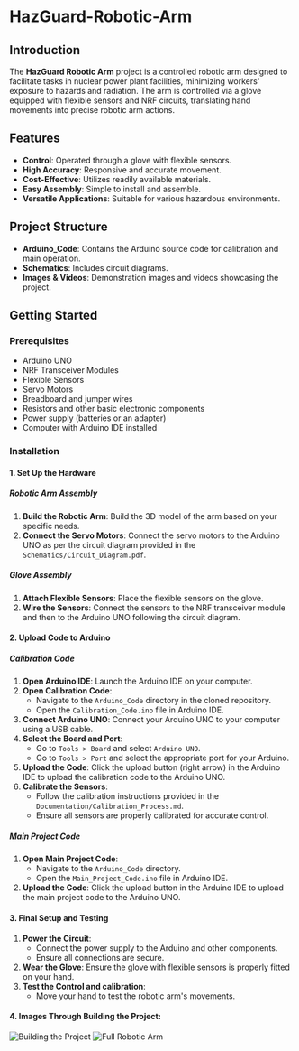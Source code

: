 # HazGuard-Robotic-Arm

## Introduction

The **HazGuard Robotic Arm** project is a controlled robotic arm designed to facilitate tasks in nuclear power plant facilities, minimizing workers' exposure to hazards and radiation. The arm is controlled via a glove equipped with flexible sensors and NRF circuits, translating hand movements into precise robotic arm actions.

## Features

- **Control**: Operated through a glove with flexible sensors.
- **High Accuracy**: Responsive and accurate movement.
- **Cost-Effective**: Utilizes readily available materials.
- **Easy Assembly**: Simple to install and assemble.
- **Versatile Applications**: Suitable for various hazardous environments.

## Project Structure

- **Arduino_Code**: Contains the Arduino source code for calibration and main operation.
- **Schematics**: Includes circuit diagrams.
- **Images & Videos**: Demonstration images and videos showcasing the project.

## Getting Started

### Prerequisites

- Arduino UNO
- NRF Transceiver Modules
- Flexible Sensors
- Servo Motors
- Breadboard and jumper wires
- Resistors and other basic electronic components
- Power supply (batteries or an adapter)
- Computer with Arduino IDE installed

### Installation
#### 1. Set Up the Hardware

##### Robotic Arm Assembly

1. **Build the Robotic Arm**: Build the 3D model of the arm based on your specific needs.
2. **Connect the Servo Motors**: Connect the servo motors to the Arduino UNO as per the circuit diagram provided in the `Schematics/Circuit_Diagram.pdf`.

##### Glove Assembly

1. **Attach Flexible Sensors**: Place the flexible sensors on the glove.
2. **Wire the Sensors**: Connect the sensors to the NRF transceiver module and then to the Arduino UNO following the circuit diagram.

#### 2. Upload Code to Arduino

##### Calibration Code

1. **Open Arduino IDE**: Launch the Arduino IDE on your computer.
2. **Open Calibration Code**:
   - Navigate to the `Arduino_Code` directory in the cloned repository.
   - Open the `Calibration_Code.ino` file in Arduino IDE.
3. **Connect Arduino UNO**: Connect your Arduino UNO to your computer using a USB cable.
4. **Select the Board and Port**:
   - Go to `Tools > Board` and select `Arduino UNO`.
   - Go to `Tools > Port` and select the appropriate port for your Arduino.
5. **Upload the Code**: Click the upload button (right arrow) in the Arduino IDE to upload the calibration code to the Arduino UNO.
6. **Calibrate the Sensors**:
   - Follow the calibration instructions provided in the `Documentation/Calibration_Process.md`.
   - Ensure all sensors are properly calibrated for accurate control.

##### Main Project Code

1. **Open Main Project Code**:
   - Navigate to the `Arduino_Code` directory.
   - Open the `Main_Project_Code.ino` file in Arduino IDE.
2. **Upload the Code**: Click the upload button in the Arduino IDE to upload the main project code to the Arduino UNO.

#### 3. Final Setup and Testing

1. **Power the Circuit**:
   - Connect the power supply to the Arduino and other components.
   - Ensure all connections are secure.
2. **Wear the Glove**: Ensure the glove with flexible sensors is properly fitted on your hand.
3. **Test the Control and calibration**:
   - Move your hand to test the robotic arm's movements.
#### 4. Images Through Building the Project:
![Building the Project](https://github.com/itsbakr/HazGuard_Robotic_Arm/assets/145081878/69ba6810-eb4a-4fd5-97be-de21319b7a62)
![Full Robotic Arm](https://github.com/itsbakr/HazGuard_Robotic_Arm/assets/145081878/eaf6326b-0be3-4a07-a8dd-0d71befd08a9)

